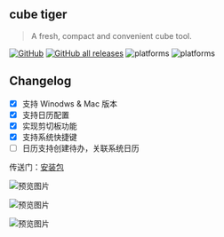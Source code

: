 ## cube tiger

> A fresh, compact and convenient cube tool.

[![GitHub](https://img.shields.io/github/license/daejong123/cube-tiger?style=flat-square)](https://github.com/daejong123/cube-tiger/blob/master/LICENSE)
[![GitHub all releases](https://img.shields.io/github/downloads/daejong123/cube-tiger/total?style=flat-square)](https://github.com/daejong123/cube-tiger/releases)
![platforms](https://img.shields.io/badge/platforms-macOS-blue)
![platforms](https://img.shields.io/badge/platforms-windows-blue)

## Changelog

- [x] 支持 Winodws & Mac 版本
- [x] 支持日历配置
- [x] 实现剪切板功能
- [x] 支持系统快捷键
- [ ] 日历支持创建待办，关联系统日历

传送门：[安装包](https://github.com/daejong123/cube-tiger/releases)

![预览图片](https://github.com/daejong123/cube-tiger/raw/master/1642905430383.png)

![预览图片](https://github.com/daejong123/cube-tiger/raw/master/1642905594962.png)

![预览图片](https://github.com/daejong123/cube-tiger/raw/master/1642905472942.png)
